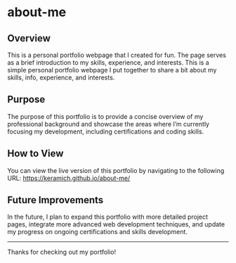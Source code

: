 # about-me

## Overview

This is a personal portfolio webpage that I created for fun. The page serves as a brief introduction to my skills, experience, and interests.
This is a simple personal portfolio webpage I put together to share a bit about my skills, info, experience, and interests.


## Purpose

The purpose of this portfolio is to provide a concise overview of my professional background and showcase the areas where I’m currently focusing my development, including certifications and coding skills.

## How to View

You can view the live version of this portfolio by navigating to the following URL: https://keramich.github.io/about-me/

## Future Improvements

In the future, I plan to expand this portfolio with more detailed project pages, integrate more advanced web development techniques, and update my progress on ongoing certifications and skills development.



---

Thanks for checking out my portfolio!
